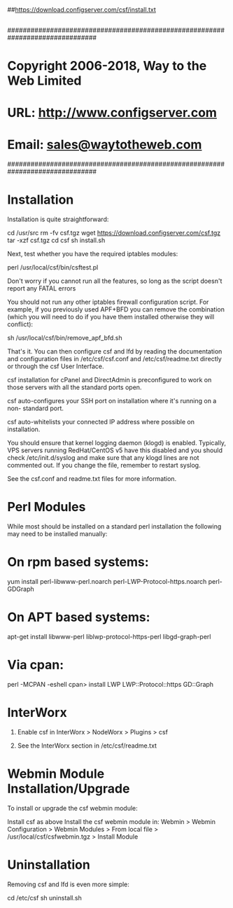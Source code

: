 ##
##https://download.configserver.com/csf/install.txt
##
###############################################################################
# Copyright 2006-2018, Way to the Web Limited
# URL: http://www.configserver.com
# Email: sales@waytotheweb.com
###############################################################################


Installation
============
Installation is quite straightforward:

cd /usr/src
rm -fv csf.tgz
wget https://download.configserver.com/csf.tgz
tar -xzf csf.tgz
cd csf
sh install.sh

Next, test whether you have the required iptables modules:

perl /usr/local/csf/bin/csftest.pl

Don't worry if you cannot run all the features, so long as the script doesn't
report any FATAL errors

You should not run any other iptables firewall configuration script. For
example, if you previously used APF+BFD you can remove the combination (which
you will need to do if you have them installed otherwise they will conflict):

sh /usr/local/csf/bin/remove_apf_bfd.sh

That's it. You can then configure csf and lfd by reading the documentation and
configuration files in /etc/csf/csf.conf and /etc/csf/readme.txt directly or
through the csf User Interface.

csf installation for cPanel and DirectAdmin is preconfigured to work on those
servers with all the standard ports open.

csf auto-configures your SSH port on installation where it's running on a non-
standard port.

csf auto-whitelists your connected IP address where possible on installation.

You should ensure that kernel logging daemon (klogd) is enabled. Typically, VPS
servers running RedHat/CentOS v5 have this disabled and you should check
/etc/init.d/syslog and make sure that any klogd lines are not commented out. If
you change the file, remember to restart syslog.

See the csf.conf and readme.txt files for more information.

Perl Modules
============

While most should be installed on a standard perl installation the following
may need to be installed manually:

# On rpm based systems:
yum install perl-libwww-perl.noarch perl-LWP-Protocol-https.noarch perl-GDGraph

# On APT based systems:
apt-get install libwww-perl liblwp-protocol-https-perl libgd-graph-perl

# Via cpan:
perl -MCPAN -eshell
cpan> install LWP LWP::Protocol::https GD::Graph



InterWorx
=========

1. Enable csf in InterWorx > NodeWorx > Plugins > csf

2. See the InterWorx section in /etc/csf/readme.txt


Webmin Module Installation/Upgrade
==================================

To install or upgrade the csf webmin module:

Install csf as above
Install the csf webmin module in:
  Webmin > Webmin Configuration > Webmin Modules >
  From local file > /usr/local/csf/csfwebmin.tgz > Install Module


Uninstallation
==============
Removing csf and lfd is even more simple:

cd /etc/csf
sh uninstall.sh
